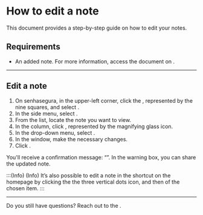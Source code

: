 # How to edit a note 

This document provides a step-by-step guide on how to edit your notes.


## Requirements

* An added note. For more information, access the document on .
***
## Edit a note

1. On senhasegura, in the upper-left corner, click the , represented by the nine squares, and select .
2. In the side menu, select . 
3. From the list, locate the note you want to view.
4. In the  column, click , represented by the magnifying glass icon.
5. In the drop-down menu, select .
6. In the  window, make the necessary changes.
  7. Click .

You'll receive a confirmation message: “”. In the warning box, you can share the updated note.

:::(Info) (Info)
It’s also possible to edit a note in the shortcut on the  homepage by clicking  the the three vertical dots icon, and then of the chosen item.
:::
***


Do you still have questions? Reach out to the .